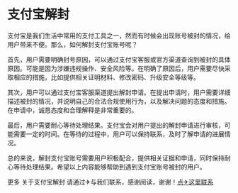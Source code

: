 # 支付宝解封

支付宝是我们生活中常用的支付工具之一，然而有时候会出现账号被封的情况，给用户带来不便。那么，如何解封支付宝账号呢？

首先，用户需要明确封号原因，可以通过支付宝客服或官方渠道查询到被封的具体原因。可能是因为涉嫌违规操作、安全风险等。在明确了原因后，用户需要尽快采取相应的措施，比如提供相关证明材料、修改密码、升级安全等级等。

其次，用户可以通过支付宝客服渠道提出解封申请。在提出申请时，用户需要详细描述被封的情况，并说明自己的合法合规使用行为，以及解决问题的态度和措施。在申请中，诚恳态度和合理解释是非常重要的。

最后，用户需要耐心等待处理结果。支付宝会对用户提出的解封申请进行审核，可能需要一定的时间。在等待的过程中，用户可以保持联系，及时了解申请的进展情况。

总的来说，解封支付宝账号需要用户积极配合，提供相关证据和申请，同时保持耐心等待处理结果。希望以上内容能够帮助到遇到支付宝账号被封的用户。

更多 关于支付宝解封 请通过✈与我们联系，感谢阅读，谢谢！[点✈这里联系](https://a.k02.cc)